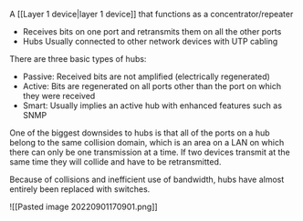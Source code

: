A [[Layer 1 device|layer 1 device]] that functions as a concentrator/repeater

- Receives bits on one port and retransmits them on all the other ports
- Hubs Usually connected to other network devices with UTP cabling


There are three basic types of hubs:
- Passive: Received bits are not amplified (electrically regenerated)
- Active: Bits are regenerated on all ports other than the port on which they were received
- Smart: Usually implies an active hub with enhanced features such as SNMP

One of the biggest downsides to hubs is that all of the ports on a hub belong to the same collision domain, which is an area on a LAN on which there can only be one transmission at a time. If two devices transmit at the same time they will collide and have to be retransmitted.

Because of collisions and inefficient use of bandwidth, hubs have almost entirely been replaced with switches.

![[Pasted image 20220901170901.png]]